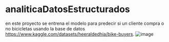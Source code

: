 # analiticaDatosEstructurados
en este proyecto se entrena el modelo para predecir si un cliente compra o no bicicletas usando la base de datos https://www.kaggle.com/datasets/heeraldedhia/bike-buyers.
![image](https://github.com/sboteroarango/analiticaDatosEstructurados/assets/77682919/a014fc4e-1d2f-401d-be48-1fa83dde71b3)
